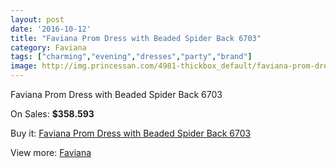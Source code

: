 ```yaml
---
layout: post
date: '2016-10-12'
title: "Faviana Prom Dress with Beaded Spider Back 6703"
category: Faviana
tags: ["charming","evening","dresses","party","brand"]
image: http://img.princessan.com/4981-thickbox_default/faviana-prom-dress-with-beaded-spider-back-6703.jpg
---
```

Faviana Prom Dress with Beaded Spider Back 6703

On Sales: **$358.593**
<a href="https://www.princessan.com/en/faviana/2319-faviana-prom-dress-with-beaded-spider-back-6703.html"><amp-img layout="responsive" width="600" height="600" src="//img.princessan.com/4981-thickbox_default/faviana-prom-dress-with-beaded-spider-back-6703.jpg" alt="Faviana Prom Dress with Beaded Spider Back 6703 0" /></a>
<a href="https://www.princessan.com/en/faviana/2319-faviana-prom-dress-with-beaded-spider-back-6703.html"><amp-img layout="responsive" width="600" height="600" src="//img.princessan.com/4982-thickbox_default/faviana-prom-dress-with-beaded-spider-back-6703.jpg" alt="Faviana Prom Dress with Beaded Spider Back 6703 1" /></a>

Buy it: [Faviana Prom Dress with Beaded Spider Back 6703](https://www.princessan.com/en/faviana/2319-faviana-prom-dress-with-beaded-spider-back-6703.html "Faviana Prom Dress with Beaded Spider Back 6703")

View more: [Faviana](https://www.princessan.com/en/19-faviana "Faviana")